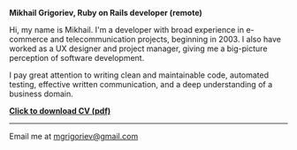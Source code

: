 **Mikhail Grigoriev, Ruby on Rails developer (remote)**

Hi, my name is Mikhail. I'm a developer with broad experience in e-commerce and telecommunication projects, beginning in 2003. I also have worked as a UX designer and project manager, giving me a big-picture perception of software development.

I pay great attention to writing clean and maintainable code, automated testing, effective written communication, and a deep understanding of a business domain.

**[Click to download CV (pdf)](https://github.com/mgrigoriev/CV/raw/master/CV_Mikhail_Grigoriev.pdf)**


----

Email me at mgrigoriev@gmail.com
